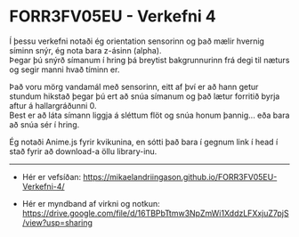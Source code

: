 # FORR3FV05EU - Verkefni 4

Í þessu verkefni notaði ég orientation sensorinn og það mælir hvernig síminn snýr, ég nota bara z-ásinn (alpha).  
Þegar þú snýrð símanum í hring þá breytist bakgrunnurinn frá degi til næturs og segir manni hvað tíminn er.

  
Það voru mörg vandamál með sensorinn, eitt af því er að hann getur stundum hikstað þegar þú ert að snúa símanum og það lætur forritið byrja aftur á hallargráðunni 0.  
Best er að láta símann liggja á sléttum flöt og snúa honum þannig... eða bara að snúa sér í hring.

  
Ég notaði Anime.js fyrir kvikunina, en sótti það bara í gegnum link í head í stað fyrir að download-a öllu library-inu.

***

* Hér er vefsíðan: https://mikaelandriingason.github.io/FORR3FV05EU-Verkefni-4/

* Hér er myndband af virkni og notkun: https://drive.google.com/file/d/16TBPbTtmw3NpZmWi1XddzLFXxjuZ7pjS/view?usp=sharing
